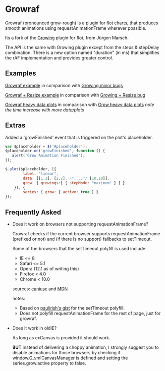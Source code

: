 Growraf
=======

Growraf (pronounced grow-rough) is a plugin for [flot charts](http://www.flotcharts.org), that produces smooth animations using requestAnimationFrame wherever possible.

Its a fork of the [Growing](https://github.com/jumjum123/JUMFlot) plugin for flot, from Jürgen Marsch.

The API is the same with Growing plugin except from the steps & stepDelay combination.
There is a new option named "duration" (in ms) that simplifies the rAF implementation and provides greater control.


Examples
--------
[Growraf example](http://htmlpreview.github.io/?https://github.com/thgreasi/growraf/blob/master/examples/growraf.html) in comparison with [Growing minor bugs](http://htmlpreview.github.io/?https://github.com/thgreasi/growraf/blob/master/examples/growbugs.html)

[Growraf + Resize example](http://htmlpreview.github.io/?https://github.com/thgreasi/growraf/blob/master/examples/growrafresize.html) in comparison with [Growing + Resize bug](http://htmlpreview.github.io/?https://github.com/thgreasi/growraf/blob/master/examples/resizegrowbug.html)

[Growraf heavy data plots](http://htmlpreview.github.io/?https://github.com/thgreasi/growraf/blob/master/examples/heavyplot_growraf.html) in comparison with [Grow heavy data plots](http://htmlpreview.github.io/?https://github.com/thgreasi/growraf/blob/master/examples/heavyplot_grow.html) *note the time increase with more data/plots*

Extras
------
Added a 'growFinished' event that is triggered on the plot's placeholder.

```js
var $placeholder = $('#placeholder');
$placeholder.on('growFinished', function () {
   alert('Grow Animation Finished');
});

$.plot($placeholder, [{
        label: "linear",
        data: [[1,1], [2,2], /*...,*/ [10,10]],
        grow: { growings:[ { stepMode: "maximum" } ] }
    }], {
        series: { grow: { active: true } }
});
```

Frequently Asked
----------------
*   Does it work on browsers not supporting requestAnimationFrame?

    Growraf checks if the current browser supports requestAnimationFrame (prefixed or not) and (if there is no support) fallbacks to setTimeout.

    Some of the browsers that the setTimeout polyfill is used include:
    *   IE <= 8
    *   Safari <= 5.1
    *   Opera (12.1 as of writing this)
    *   Firefox < 4.0
    *   Chrome < 10.0

    sources: [caniuse](http://caniuse.com/#search=requestAnimationFrame) and [MDN](https://developer.mozilla.org/en-US/docs/DOM/window.requestAnimationFrame)

    notes:
    *   Based on [paulirish's gist](https://gist.github.com/paulirish/1579671) for the setTimeout polyfill.
    *   Does not polyfill requestAnimationFrame for the rest of page, just for growraf.

*   Does it work in oldIE?

    As long as exCanvas is provided it should work.

    **BUT** instead of delivering a choppy animation, I strongly suggest you to disable animations for those browsers by checking if window.G_vmlCanvasManager is defined and setting the series.grow.active property to false.
